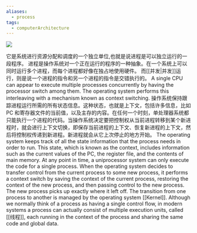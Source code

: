 ```yaml
---
aliases:
  - process
tags:
  - computerArchitecture
---
```


![](https://img-blog.csdnimg.cn/img_convert/c7f56290481fd503a414f56f3a13e532.png)

它是系统进行资源分配和调度的一个独立单位,也就是说进程是可以独立运行的一段程序。
进程是操作系统对一个正在运行的程序的一种抽象。在一个系统上可以同时运行多个进程，而每个进程都好像在独占地使用硬件。
而[[并发|并发]]运行，则是说一个进程的指令和另一个进程的指令是交错执行的。
A single CPU can appear to execute multiple processes concurrently by having the processor switch among them. The operating system performs this interleaving with a mechanism known as context switching.
操作系统保持跟踪进程运行所需的所有状态信息。这种状态，也就是上下文，包括许多信息，比如PC 和寄存器文件的当前值，以及主存的内容。在任何一个时刻，单处理器系统都只能执行一个进程的代码。当操作系统决定要把控制权从当前进程转移到某个新进程时，就会进行上下文切换，即保存当前进程的上下文、恢复新进程的上下文，然后将控制权传递到新进程。新进程就会从它上次停止的地方开始。
The operating system keeps track of all the state information that the process needs in order to run. This state, which is known as the context, includes information such as the current values of the PC, the register file, and the contents of main memory. At any point in time, a uniprocessor system can only execute the code for a single process. When the operating system decides to transfer control from the current process to some new process, it performs a context switch by saving the context of the current process, restoring the context of the new process, and then passing control to the new process. The new process picks up exactly where it left off.
The transition from one process to another is managed by the operating system [[Kernel]].
Although we normally think of a process as having a single control flow, in modern systems a process can actually consist of multiple execution units, called [[线程]], each running in the context of the process and sharing the same code and global data.


